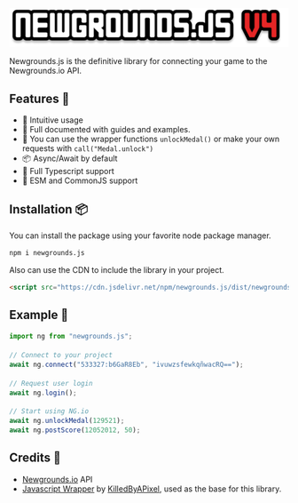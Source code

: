 ![ngjsbanner](assets/newgrounds.js.png)

Newgrounds.js is the definitive library for connecting your game to the Newgrounds.io API.

## Features 🎁

- 🚀 Intuitive usage
- 📖 Full documented with guides and examples.
- 🌟 You can use the wrapper functions `unlockMedal()` or make your own requests with `call("Medal.unlock")`
- 📦 Async/Await by default
- 📜 Full Typescript support
- 🍜 ESM and CommonJS support

## Installation 📦

You can install the package using your favorite node package manager.

```bash
npm i newgrounds.js
```

Also can use the CDN to include the library in your project.

```html
<script src="https://cdn.jsdelivr.net/npm/newgrounds.js/dist/newgrounds.js"></script>
```

## Example 📝

```js
import ng from "newgrounds.js";

// Connect to your project
await ng.connect("533327:b6GaR8Eb", "ivuwzsfewkqñwacRQ==");

// Request user login
await ng.login();

// Start using NG.io
await ng.unlockMedal(129521);
await ng.postScore(12052012, 50);
```

## Credits 🙏

- [Newgrounds.io](https://newgrounds.io) API
- [Javascript Wrapper](https://github.com/KilledByAPixel/newgrounds) by [KilledByAPixel](https://github.com/KilledByAPixel), used as the base for this library.
